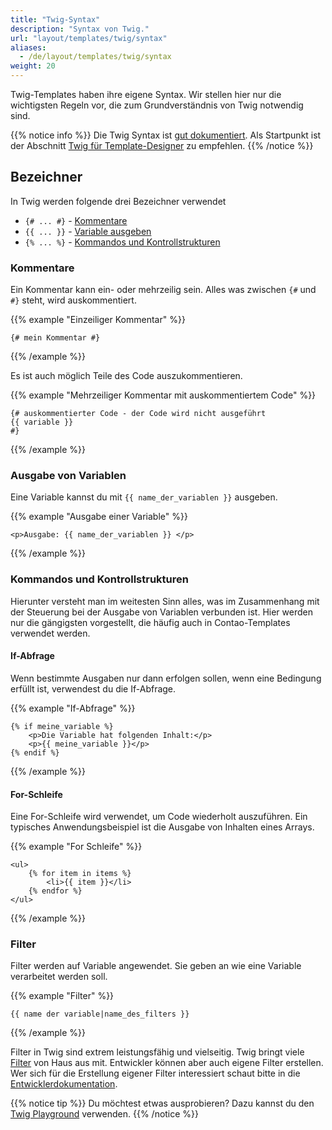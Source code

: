 ```yaml
---
title: "Twig-Syntax"
description: "Syntax von Twig."
url: "layout/templates/twig/syntax"
aliases:
  - /de/layout/templates/twig/syntax
weight: 20
---
```


Twig-Templates haben ihre eigene Syntax. Wir stellen hier nur die wichtigsten Regeln vor, die zum Grundverständnis
von Twig notwendig sind.

{{% notice info %}}
Die Twig Syntax ist [gut dokumentiert](https://twig.symfony.com/doc/3.x/). Als Startpunkt ist der
Abschnitt [Twig für Template-Designer](https://twig.symfony.com/doc/3.x/templates.html) zu empfehlen.
{{% /notice %}}


## Bezeichner

In Twig werden folgende drei Bezeichner verwendet

* `{# ... #}` - [Kommentare](#kommentare)
* `{{ ... }}` - [Variable ausgeben](#ausgabe-von-variablen)
* `{% ... %}` - [Kommandos und Kontrollstrukturen](#kommandos-und-kontrollstrukturen)


### Kommentare

Ein Kommentar kann ein- oder mehrzeilig sein. Alles was zwischen `{#` und `#}` steht, wird auskommentiert.

{{% example "Einzeiliger Kommentar" %}}
```twig
{# mein Kommentar #}
```
{{% /example %}}

Es ist auch möglich Teile des Code auszukommentieren.

{{% example "Mehrzeiliger Kommentar mit auskommentiertem Code" %}}
```twig
{# auskommentierter Code - der Code wird nicht ausgeführt
{{ variable }}
#}
```
{{% /example %}}


### Ausgabe von Variablen

Eine Variable kannst du mit `{{ name_der_variablen }}` ausgeben.

{{% example "Ausgabe einer Variable" %}}
```twig
<p>Ausgabe: {{ name_der_variablen }} </p>
```
{{% /example %}}


### Kommandos und Kontrollstrukturen

Hierunter versteht man im weitesten Sinn alles, was im Zusammenhang mit der Steuerung bei der Ausgabe von Variablen
verbunden ist.
Hier werden nur die gängigsten vorgestellt, die häufig auch in Contao-Templates verwendet werden.


#### If-Abfrage

Wenn bestimmte Ausgaben nur dann erfolgen sollen, wenn eine Bedingung erfüllt ist, verwendest du die If-Abfrage.

{{% example "If-Abfrage" %}}
```twig
{% if meine_variable %}
    <p>Die Variable hat folgenden Inhalt:</p>
    <p>{{ meine_variable }}</p>
{% endif %}
```
{{% /example %}}


#### For-Schleife

Eine For-Schleife wird verwendet, um Code wiederholt auszuführen. Ein typisches Anwendungsbeispiel ist die
Ausgabe von Inhalten eines Arrays.

{{% example "For Schleife" %}}
```twig
<ul>
    {% for item in items %}
        <li>{{ item }}</li>
    {% endfor %}
</ul>
```
{{% /example %}}


### Filter

Filter werden auf Variable angewendet. Sie geben an wie eine Variable verarbeitet werden soll.

{{% example "Filter" %}}
```twig
{{ name der variable|name_des_filters }}
```
{{% /example %}}

Filter in Twig sind extrem leistungsfähig und vielseitig. Twig bringt viele
[Filter](https://twig.symfony.com/doc/3.x/filters/index.html) von Haus aus mit. Entwickler können aber auch eigene
Filter erstellen.  
Wer sich für die Erstellung eigener Filter interessiert schaut bitte in die
[Entwicklerdokumentation](https://docs.contao.org/dev/framework/templates/getting-started/#extending-twig).

{{% notice tip %}}
Du möchtest etwas ausprobieren? Dazu kannst du den [Twig Playground](https://twig.symfony.com/play) verwenden.
{{% /notice %}}
